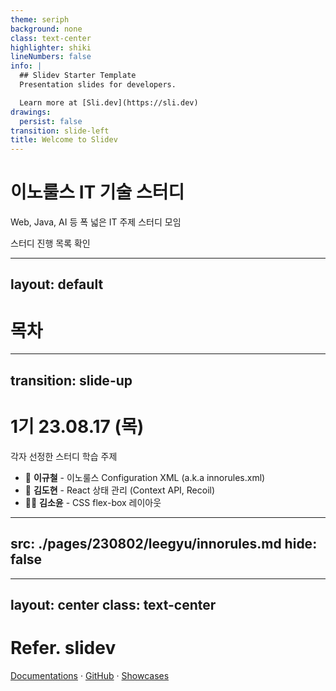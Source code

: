 ```yaml
---
theme: seriph
background: none
class: text-center
highlighter: shiki
lineNumbers: false
info: |
  ## Slidev Starter Template
  Presentation slides for developers.

  Learn more at [Sli.dev](https://sli.dev)
drawings:
  persist: false
transition: slide-left
title: Welcome to Slidev
---
```


# 이노룰스 IT 기술 스터디

Web, Java, AI 등 폭 넓은 IT 주제 스터디 모임

<div class="pt-12">
  <span @click="$slidev.nav.next" class="px-2 py-1 rounded cursor-pointer" hover="bg-white bg-opacity-10">
    스터디 진행 목록 확인<carbon:arrow-right class="inline"/>
  </span>
</div>

<div class="abs-br m-6 flex gap-2">
  <a href="https://github.com/lee-gyu/it-tech-study-slidev" target="_blank" alt="GitHub"
    class="text-xl slidev-icon-btn opacity-50 !border-none !hover:text-white">
    <carbon-logo-github />
  </a>
</div>

<!--
The last comment block of each slide will be treated as slide notes. It will be visible and editable in Presenter Mode along with the slide. [Read more in the docs](https://sli.dev/guide/syntax.html#notes)
-->

---
layout: default
---

# 목차

<Toc></Toc>

---
transition: slide-up
---

# 1기 23.08.17 (목)

각자 선정한 스터디 학습 주제

- 📝 **이규철** - 이노룰스 Configuration XML (a.k.a innorules.xml)
- 🎨 **김도현** - React 상태 관리 (Context API, Recoil)
- 🧑‍💻 **김소윤** - CSS flex-box 레이아웃

---
src: ./pages/230802/leegyu/innorules.md
hide: false
---

---
layout: center
class: text-center
---

# Refer. slidev

[Documentations](https://sli.dev) · [GitHub](https://github.com/slidevjs/slidev) · [Showcases](https://sli.dev/showcases.html)
